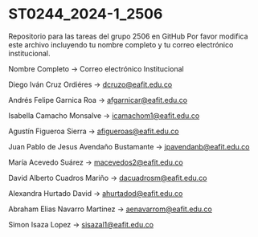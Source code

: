 # ST0244_2024-1_2506
Repositorio para las tareas del grupo 2506 en GitHub
Por favor modifica este archivo incluyendo tu nombre completo y tu correo electrónico institucional.

Nombre Completo -> Correo electrónico Institucional

Diego Iván Cruz Ordiéres -> dcruzo@eafit.edu.co

Andrés Felipe Garnica Roa -> afgarnicar@eafit.edu.co

Isabella Camacho Monsalve -> icamachom1@eafit.edu.co

Agustín Figueroa Sierra -> afigueroas@eafit.edu.co

Juan Pablo de Jesus Avendaño Bustamante -> jpavendanb@eafit.edu.co

María Acevedo Suárez -> macevedos2@eafit.edu.co

David Alberto Cuadros Mariño -> dacuadrosm@eafit.edu.co

Alexandra Hurtado David -> ahurtadod@eafit.edu.co

Abraham Elias Navarro Martinez -> aenavarrom@eafit.edu.co

Simon Isaza Lopez -> sisazal1@eafit.edu.co




